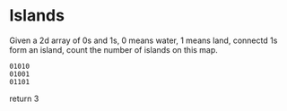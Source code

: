 # Islands

Given a 2d array of 0s and 1s, 0 means water, 1 means land, connectd 1s form an island, count the number of islands on this map.

```
01010
01001
01101
```

return 3
